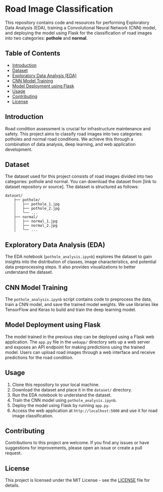 # Road Image Classification

This repository contains code and resources for performing Exploratory Data Analysis (EDA), training a Convolutional Neural Network (CNN) model, and deploying the model using Flask for the classification of road images into two categories: **pothole** and **normal**.

## Table of Contents
- [Introduction](#introduction)
- [Dataset](#dataset)
- [Exploratory Data Analysis (EDA)](#exploratory-data-analysis-eda)
- [CNN Model Training](#cnn-model-training)
- [Model Deployment using Flask](#model-deployment-using-flask)
- [Usage](#usage)
- [Contributing](#contributing)
- [License](#license)

## Introduction
Road condition assessment is crucial for infrastructure maintenance and safety. This project aims to classify road images into two categories: potholes and normal road conditions. We achieve this through a combination of data analysis, deep learning, and web application development.

## Dataset
The dataset used for this project consists of road images divided into two categories: pothole and normal. You can download the dataset from [link to dataset repository or source]. The dataset is structured as follows:
```
dataset/
    ├── pothole/
    │   ├── pothole_1.jpg
    │   ├── pothole_2.jpg
    │   └── ...
    ├── normal/
    │   ├── normal_1.jpg
    │   ├── normal_2.jpg
    │   └── ...
```

## Exploratory Data Analysis (EDA)
The EDA notebook (`pothole_analysis.ipynb`) explores the dataset to gain insights into the distribution of classes, image characteristics, and potential data preprocessing steps. It also provides visualizations to better understand the dataset.

## CNN Model Training
The `pothole_analysis.ipynb` script contains code to preprocess the data, train a CNN model, and save the trained model weights. We use libraries like TensorFlow and Keras to build and train the deep learning model.

## Model Deployment using Flask
The model trained in the previous step can be deployed using a Flask web application. The `app.py` file in the `webapp/` directory sets up a web server and exposes an API endpoint for making predictions using the trained model. Users can upload road images through a web interface and receive predictions for the road condition.

## Usage
1. Clone this repository to your local machine.
2. Download the dataset and place it in the `dataset/` directory.
3. Run the EDA notebook to understand the dataset.
4. Train the CNN model using `pothole_analysis.ipynb`.
5. Deploy the model using Flask by running `app.py`.
6. Access the web application at `http://localhost:5000` and use it for road image classification.

## Contributing
Contributions to this project are welcome. If you find any issues or have suggestions for improvements, please open an issue or create a pull request.

## License
This project is licensed under the MIT License - see the [LICENSE](LICENSE) file for details.
